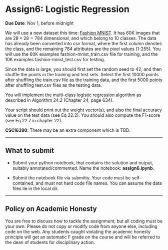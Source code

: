 <!--
.. title: CSCI4390-6390 Assign6
.. slug: dm_assign6
.. date: 2022-10-25 20:23:01 UTC-04:00
.. tags: 
.. category: 
.. link: 
.. description: 
.. has_math: True
.. type: text
-->

# Assign6: Logistic Regression

**Due Date**: Nov 1, before midnight


We will use a new dataset this time: [Fashion
MNIST](https://www.kaggle.com/datasets/zalando-research/fashionmnist). It
has 60K images that are $28\times 28 = 784$ dimensional, and which belong to
10 classes. The data has already been converted into csv format, where the
first column denotes the class, and the remaining 784 attributes are the
pixel values (1-255). You will use the 60K examples fashion-mnist_train.csv
file for training, and the 10K examples fashion-mnist_test.csv for testing.

Since the data is large, you should first set the random seed to 42, and
then shuffle the points in the training and test sets. Select the first
10000 points after shuffling the train.csv file as the training data, and
the first 5000 points after shuffling test.csv files as the testing data.

You will implement the multi-class logistic regression algorithm as described in
Algorithm 24.2 (Chapter 24, page 634). 

Your script should print out the weight vector(s), and also the final
accuracy value on the test data (see Eq 22.2). You should also compute the F1-score (see
Eq 22.7 in chapter 22).


**CSCI6390**: There may be an extra component which is TBD.

---

## What to submit

* Submit your python notebook, that contains the solution and output,
suitably annotated/commented. Name the notebook: **assign6.ipynb**.


* Submit the notebook file via submitty. Your code must be self-contained,
    and must not hard code file names. You can assume the data files lie in
    the local dir.

---

## Policy on Academic Honesty

You are free to discuss how to tackle the assignment, but all coding
must be your own. Please do not copy or modify code from anyone else,
including code on the web. Any students caught violating the academic
honesty principle will get an automatic F grade on the course and will
be referred to the dean of students for disciplinary action.

